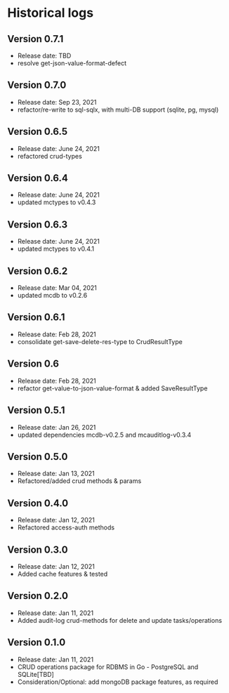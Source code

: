# Historical logs

## Version 0.7.1

- Release date: TBD
- resolve get-json-value-format-defect


## Version 0.7.0

- Release date: Sep 23, 2021
- refactor/re-write to sql-sqlx, with multi-DB support (sqlite, pg, mysql)

## Version 0.6.5

- Release date: June 24, 2021
- refactored crud-types

## Version 0.6.4

- Release date: June 24, 2021
- updated mctypes to v0.4.3

## Version 0.6.3

- Release date: June 24, 2021
- updated mctypes to v0.4.1

## Version 0.6.2

- Release date: Mar 04, 2021
- updated mcdb to v0.2.6

## Version 0.6.1

- Release date: Feb 28, 2021
- consolidate get-save-delete-res-type to CrudResultType

## Version 0.6

- Release date: Feb 28, 2021
- refactor get-value-to-json-value-format & added SaveResultType

## Version 0.5.1

- Release date: Jan 26, 2021
- updated dependencies mcdb-v0.2.5 and mcauditlog-v0.3.4

## Version 0.5.0

- Release date: Jan 13, 2021
- Refactored/added crud methods & params


## Version 0.4.0

- Release date: Jan 12, 2021
- Refactored access-auth methods

## Version 0.3.0

- Release date: Jan 12, 2021
- Added cache features & tested

## Version 0.2.0

- Release date: Jan 11, 2021
- Added audit-log crud-methods for delete and update tasks/operations

## Version 0.1.0

- Release date: Jan 11, 2021
- CRUD operations package for RDBMS in Go - PostgreSQL and SQLite[TBD]
- Consideration/Optional: add mongoDB package features, as required
